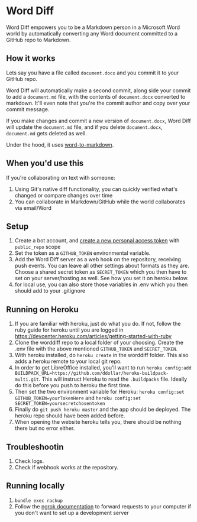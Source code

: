 # Word Diff

Word Diff empowers you to be a Markdown person in a Microsoft Word world by automatically converting any Word document committed to a GitHub repo to Markdown.

## How it works

Lets say you have a file called `document.docx` and you commit it to your GitHub repo.

Word Diff will automatically make a second commit, along side your commit to add a `document.md` file, with the contents of `document.docx` converted to markdown. It'll even note that you're the commit author and copy over your commit message.

If you make changes and commit a new version of `document.docx`, Word Diff will update the `document.md` file, and if you delete `document.docx`, `document.md` gets deleted as well.

Under the hood, it uses [word-to-markdown](https://github.com/benbalter/word-to-markdown).

## When you'd use this

If you're collaborating on text with someone:

1. Using Git's native diff functionality, you can quickly verified what's changed or compare changes over time
2. You can collaborate in Markdown/GitHub while the world collaborates via email/Word

## Setup

1. Create a bot account, and [create a new personal access token](https://github.com/settings/tokens/new) with `public_repo` scope
2. Set the token as a `GITHUB_TOKEN` environmental variable.
3. Add the Word Diff server as a web hook on the repository, receiving push events. You can leave all other settings about formats as they are. Choose a shared secret token as `SECRET_TOKEN` which you then have to set on your server/hosting as well. See how you set it on heroku below.
4. for local use, you can also store those variables in .env which you then should add to your .gitignore

## Running on Heroku

1. If you are familiar with heroku, just do what you do. If not, follow the ruby guide for heroku until you are logged in https://devcenter.heroku.com/articles/getting-started-with-ruby
2. Clone the worddiff repo to a local folder of your choosing. Create the .env file with the above mentioned `GITHUB_TOKEN` and `SECRET_TOKEN`.
3. With heroku installed, do `heroku create` in the worddiff folder. This also adds a heroku remote to your local git repo.
4. In order to get LibreOffice installed, you'll want to run `heroku config:add BUILDPACK_URL=https://github.com/ddollar/heroku-buildpack-multi.git`. This will instruct Heroku to read the `.buildpacks` file. Ideally do this before you push to heroku the first time.
5. Then set the two environment variable for Heroku: `heroku config:set GITHUB_TOKEN=yourTokenHere` and `heroku config:set SECRET_TOKEN=yoursecretchosentoken`
6. Finally do `git push heroku master` and the app should be deployed. The heroku repo should have been added before.
7. When opening the website heroku tells you, there should be nothing there but no error either.

## Troubleshootin

1. Check logs.
2. Check if webhook works at the repository.

## Running locally

1. `bundle exec rackup`
2. Follow the [ngrok documentation](https://developer.github.com/webhooks/configuring/#using-ngrok) to forward requests to your computer if you don't want to set up a development server
